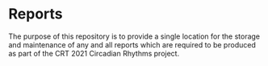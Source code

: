 # Reports
The purpose of this repository is to provide a single location for the storage and maintenance of any and all reports which are required to be produced as part of the CRT 2021 Circadian Rhythms project.

